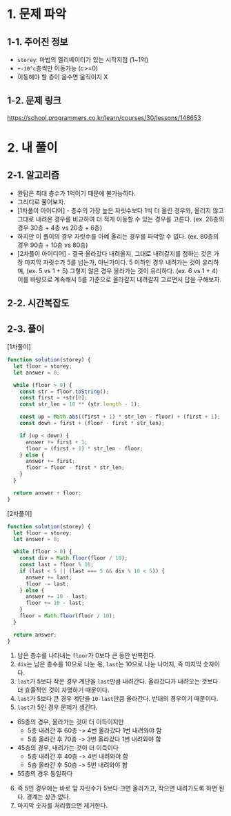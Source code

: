 # 1. 문제 파악

## 1-1. 주어진 정보

- `storey`: 마법의 엘리베이터가 있는 시작지점 (1~1억)
- `+-10^c`층씩만 이동가능 (c>=0)
- 이동해야 할 층이 음수면 움직이지 X

## 1-2. 문제 링크

https://school.programmers.co.kr/learn/courses/30/lessons/148653

# 2. 내 풀이

## 2-1. 알고리즘

- 완탐은 최대 층수가 1억이기 때문에 불가능하다.
- 그리디로 풀어보자.
- [1차풀이 아이디어] - 층수의 가장 높은 자릿수보다 1씩 더 올린 경우와, 올리지 않고 그대로 내려온 경우를 비교하여 더 적게 이동할 수 있는 경우를 고른다. (ex. 26층의 경우 30층 + 4층 vs 20층 + 6층)
- 하지만 이 풀이의 경우 자릿수를 아예 올리는 경우를 파악할 수 없다. (ex. 80층의 경우 90층 + 10층 vs 80층)
- [2차풀이 아이디어] - 결국 올라갔다 내려올지, 그대로 내려갈지를 정하는 것은 가장 마지막 자릿수가 5를 넘는가, 아닌가이다. 5 이하인 경우 내려가는 것이 유리하며, (ex. 5 vs 1 + 5) 그렇지 않은 경우 올라가는 것이 유리하다. (ex. 6 vs 1 + 4) 이를 바탕으로 계속해서 5를 기준으로 올라갈지 내려갈지 고르면서 답을 구해보자.

## 2-2. 시간복잡도

## 2-3. 풀이

[1차풀이]

```js
function solution(storey) {
  let floor = storey;
  let answer = 0;

  while (floor > 9) {
    const str = floor.toString();
    const first = +str[0];
    const str_len = 10 ** (str.length - 1);

    const up = Math.abs((first + 1) * str_len - floor) + (first + 1);
    const down = first + (floor - first * str_len);

    if (up < down) {
      answer += first + 1;
      floor = (first + 1) * str_len - floor;
    } else {
      answer += first;
      floor = floor - first * str_len;
    }
  }

  return answer + floor;
}
```

[2차풀이]

```js
function solution(storey) {
  let floor = storey;
  let answer = 0;

  while (floor > 0) {
    const div = Math.floor(floor / 10);
    const last = floor % 10;
    if (last < 5 || (last === 5 && div % 10 < 5)) {
      answer += last;
      floor -= last;
    } else {
      answer += 10 - last;
      floor += 10 - last;
    }
    floor = Math.floor(floor / 10);
  }

  return answer;
}
```

1. 남은 층수를 나타내는 `floor`가 0보다 큰 동안 반복한다.
2. `div`는 남은 층수를 10으로 나눈 몫, `last`는 10으로 나눈 나머지, 즉 마지막 숫자이다.
3. `last`가 5보다 작은 경우 계단을 `last`만큼 내려간다. 올라갔다가 내려오는 것보다 더 효율적인 것이 자명하기 때문이다.
4. `last`가 5보다 큰 경우 계단을 `10-last`만큼 올라간다. 반대의 경우이기 때문이다.
5. `last`가 5인 경우 문제가 생긴다.

- 65층의 경우, 올라가는 것이 더 이득이지만
  - 5층 내려간 후 60층 -> 4번 올라갔다 1번 내려와야 함
  - 5층 올라간 후 70층 -> 3번 올라갔다 1번 내려와야 함
- 45층의 경우, 내려가는 것이 더 이득이다
  - 5층 내려간 후 40층 -> 4번 내려와야 함
  - 5층 올라간 후 50층 -> 5번 내려와야 함
- 55층의 경우 동일하다

6. 즉 5인 경우에는 바로 앞 자릿수가 5보다 크면 올라가고, 작으면 내려가도록 하면 된다. 경계는 상관 없다.
7. 마지막 숫자를 처리했으면 제거한다.
